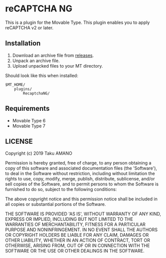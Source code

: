 # reCAPTCHA NG

This is a plugin for the Movable Type.
This plugin enables you to apply reCAPTCHA v2 or later.

## Installation

1. Download an archive file from [releases](https://github.com/usualoma/mt-plugin-RecaptchaNG/releases).
1. Unpack an archive file.
1. Upload unpacked files to your MT directory.

Should look like this when installed:

    $MT_HOME/
        plugins/
            RecaptchaNG/

## Requirements

* Movable Type 6
* Movable Type 7

## LICENSE

Copyright (c) 2019 Taku AMANO

Permission is hereby granted, free of charge, to any person obtaining
a copy of this software and associated documentation files (the
'Software'), to deal in the Software without restriction, including
without limitation the rights to use, copy, modify, merge, publish,
distribute, sublicense, and/or sell copies of the Software, and to
permit persons to whom the Software is furnished to do so, subject to
the following conditions:

The above copyright notice and this permission notice shall be
included in all copies or substantial portions of the Software.

THE SOFTWARE IS PROVIDED 'AS IS', WITHOUT WARRANTY OF ANY KIND,
EXPRESS OR IMPLIED, INCLUDING BUT NOT LIMITED TO THE WARRANTIES OF
MERCHANTABILITY, FITNESS FOR A PARTICULAR PURPOSE AND NONINFRINGEMENT.
IN NO EVENT SHALL THE AUTHORS OR COPYRIGHT HOLDERS BE LIABLE FOR ANY
CLAIM, DAMAGES OR OTHER LIABILITY, WHETHER IN AN ACTION OF CONTRACT,
TORT OR OTHERWISE, ARISING FROM, OUT OF OR IN CONNECTION WITH THE
SOFTWARE OR THE USE OR OTHER DEALINGS IN THE SOFTWARE.
